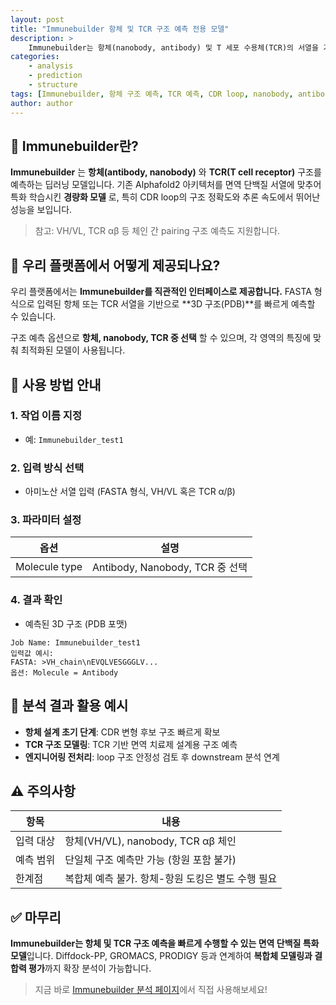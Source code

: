 ```yaml
---
layout: post
title: "Immunebuilder 항체 및 TCR 구조 예측 전용 모델"
description: >
    Immunebuilder는 항체(nanobody, antibody) 및 T 세포 수용체(TCR)의 서열을 기반으로 빠르고 정확하게 구조를 예측하는 딥러닝 모델입니다. CDR loop와 VH/VL pairing에 특화된 구조 예측을 지원합니다.
categories:
    - analysis
    - prediction
    - structure
tags: [Immunebuilder, 항체 구조 예측, TCR 예측, CDR loop, nanobody, antibody, immune modeling]
author: author
---
```


## 🔬 Immunebuilder란?

**Immunebuilder** 는 **항체(antibody, nanobody)** 와 **TCR(T cell receptor)** 구조를 예측하는 딥러닝 모델입니다.
기존 Alphafold2 아키텍처를 면역 단백질 서열에 맞추어 특화 학습시킨 **경량화 모델** 로, 특히 CDR loop의 구조 정확도와 추론 속도에서 뛰어난 성능을 보입니다.

> 참고: VH/VL, TCR αβ 등 체인 간 pairing 구조 예측도 지원합니다.

## 🧪 우리 플랫폼에서 어떻게 제공되나요?

우리 플랫폼에서는 **Immunebuilder를 직관적인 인터페이스로 제공합니다.**
FASTA 형식으로 입력된 항체 또는 TCR 서열을 기반으로 \*\*3D 구조(PDB)\*\*를 빠르게 예측할 수 있습니다.

구조 예측 옵션으로 **항체, nanobody, TCR 중 선택** 할 수 있으며, 각 영역의 특징에 맞춰 최적화된 모델이 사용됩니다.

## 📝 사용 방법 안내

### 1. 작업 이름 지정

* 예: `Immunebuilder_test1`

### 2. 입력 방식 선택

* 아미노산 서열 입력 (FASTA 형식, VH/VL 혹은 TCR α/β)

### 3. 파라미터 설정

| 옵션            | 설명                           |
| ------------- | ---------------------------- |
| Molecule type | Antibody, Nanobody, TCR 중 선택 |

### 4. 결과 확인

* 예측된 3D 구조 (PDB 포맷)

```plaintext
Job Name: Immunebuilder_test1
입력값 예시:
FASTA: >VH_chain\nEVQLVESGGGLV...
옵션: Molecule = Antibody
```

## 🧬 분석 결과 활용 예시

* **항체 설계 초기 단계**: CDR 변형 후보 구조 빠르게 확보
* **TCR 구조 모델링**: TCR 기반 면역 치료제 설계용 구조 예측
* **엔지니어링 전처리**: loop 구조 안정성 검토 후 downstream 분석 연계

## ⚠️ 주의사항

| 항목    | 내용                             |
| ----- | ------------------------------ |
| 입력 대상 | 항체(VH/VL), nanobody, TCR αβ 체인 |
| 예측 범위 | 단일체 구조 예측만 가능 (항원 포함 불가)       |
| 한계점   | 복합체 예측 불가. 항체-항원 도킹은 별도 수행 필요  |

## ✅ 마무리

**Immunebuilder는 항체 및 TCR 구조 예측을 빠르게 수행할 수 있는 면역 단백질 특화 모델**입니다.
Diffdock-PP, GROMACS, PRODIGY 등과 연계하여 **복합체 모델링과 결합력 평가**까지 확장 분석이 가능합니다.

> 지금 바로 <a href="#" onclick="window.open('https://curie.kr:444/Analysis/immunebuilder', '_blank'); return false;" rel="noopener noreferrer">Immunebuilder 분석 페이지</a>에서 직접 사용해보세요!
